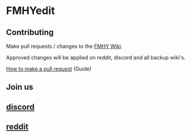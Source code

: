 # FMHYedit
## Contributing
Make pull requests / changes to the [FMHY Wiki](https://www.reddit.com/r/FREEMEDIAHECKYEAH/wiki/index). 

Approved changes will be applied on reddit, discord and all backup wiki's. 

[How to make a pull request](https://rentry.co/FMHYedit) (Guide)
## Join us
 ## [discord](https://discord.gg/vgnaeka)
 ## [reddit](https://www.reddit.com/r/FREEMEDIAHECKYEAH/wiki)
